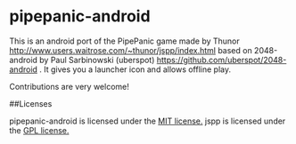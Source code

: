 pipepanic-android
============

This is an android port of the PipePanic game made by Thunor http://www.users.waitrose.com/~thunor/jspp/index.html
based on 2048-android by Paul Sarbinowski (uberspot)  https://github.com/uberspot/2048-android .
It gives you a launcher icon and allows offline play.

Contributions are very welcome!

##Licenses

pipepanic-android is licensed under the [MIT license.](https://github.com/rnauber/pipepanic-android/blob/master/LICENSE)
jspp is licensed under the [GPL license.](https://github.com/rnauber/pipepanic-android/blob/master/assets/jspp/COPYING)